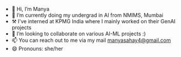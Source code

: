 - 👋 Hi, I’m Manya 
- 🌱 I’m currently doing my undergrad in AI from NMIMS, Mumbai
- ⚒️ I've interned at KPMG India where I mainly worked on their GenAI projects
- 💞️ I’m looking to collaborate on various AI-ML projects :)
- 📫 You can reach out to me via my mail manyasahay4@gmail.com
- 😄 Pronouns: she/her


<!---
manyasahay/manyasahay is a ✨ special ✨ repository because its `README.md` (this file) appears on your GitHub profile.
You can click the Preview link to take a look at your changes.
--->
